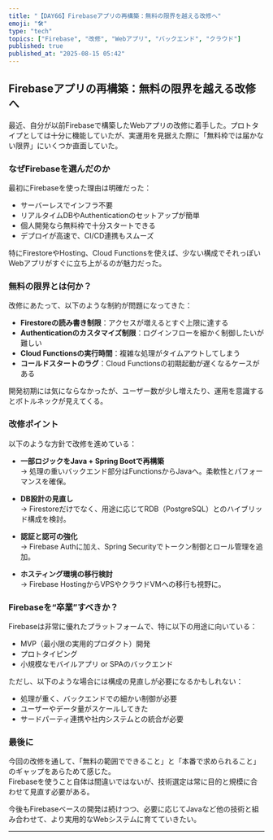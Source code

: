 ```yaml
---
title: "【DAY66】Firebaseアプリの再構築：無料の限界を越える改修へ"
emoji: "🛠️"
type: "tech"
topics: ["Firebase", "改修", "Webアプリ", "バックエンド", "クラウド"]
published: true
published_at: "2025-08-15 05:42"
---
```


## Firebaseアプリの再構築：無料の限界を越える改修へ

最近、自分が以前Firebaseで構築したWebアプリの改修に着手した。プロトタイプとしては十分に機能していたが、実運用を見据えた際に「無料枠では届かない限界」にいくつか直面していた。

### なぜFirebaseを選んだのか

最初にFirebaseを使った理由は明確だった：

- サーバーレスでインフラ不要
- リアルタイムDBやAuthenticationのセットアップが簡単
- 個人開発なら無料枠で十分スタートできる
- デプロイが高速で、CI/CD連携もスムーズ

特にFirestoreやHosting、Cloud Functionsを使えば、少ない構成でそれっぽいWebアプリがすぐに立ち上がるのが魅力だった。

### 無料の限界とは何か？

改修にあたって、以下のような制約が問題になってきた：

- **Firestoreの読み書き制限**：アクセスが増えるとすぐ上限に達する
- **Authenticationのカスタマイズ制限**：ログインフローを細かく制御したいが難しい
- **Cloud Functionsの実行時間**：複雑な処理がタイムアウトしてしまう
- **コールドスタートのラグ**：Cloud Functionsの初期起動が遅くなるケースがある

開発初期には気にならなかったが、ユーザー数が少し増えたり、運用を意識するとボトルネックが見えてくる。

### 改修ポイント

以下のような方針で改修を進めている：

- **一部ロジックをJava + Spring Bootで再構築**  
  → 処理の重いバックエンド部分はFunctionsからJavaへ。柔軟性とパフォーマンスを確保。

- **DB設計の見直し**  
  → Firestoreだけでなく、用途に応じてRDB（PostgreSQL）とのハイブリッド構成を検討。

- **認証と認可の強化**  
  → Firebase Authに加え、Spring Securityでトークン制御とロール管理を追加。

- **ホスティング環境の移行検討**  
  → Firebase HostingからVPSやクラウドVMへの移行も視野に。

### Firebaseを“卒業”すべきか？

Firebaseは非常に優れたプラットフォームで、特に以下の用途に向いている：

- MVP（最小限の実用的プロダクト）開発
- プロトタイピング
- 小規模なモバイルアプリ or SPAのバックエンド

ただし、以下のような場合には構成の見直しが必要になるかもしれない：

- 処理が重く、バックエンドでの細かい制御が必要
- ユーザーやデータ量がスケールしてきた
- サードパーティ連携や社内システムとの統合が必要

### 最後に

今回の改修を通して、「無料の範囲でできること」と「本番で求められること」のギャップをあらためて感じた。  
Firebaseを使うこと自体は間違いではないが、技術選定は常に目的と規模に合わせて見直す必要がある。

今後もFirebaseベースの開発は続けつつ、必要に応じてJavaなど他の技術と組み合わせて、より実用的なWebシステムに育てていきたい。

---
